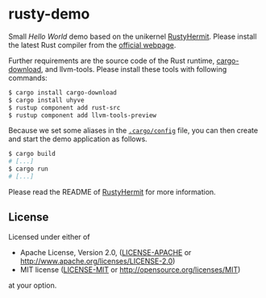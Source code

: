 # rusty-demo

Small *Hello World* demo based on the unikernel [RustyHermit](https://github.com/hermitcore/libhermit-rs).
Please install the latest Rust compiler from the [official webpage](https://www.rust-lang.org/).

Further requirements are the source code of the Rust runtime, [cargo-download](https://crates.io/crates/cargo-download), and llvm-tools.
Please install these tools with following commands:

```sh
$ cargo install cargo-download
$ cargo install uhyve
$ rustup component add rust-src
$ rustup component add llvm-tools-preview
```

Because we set some aliases in the [`.cargo/config`](https://github.com/hermitcore/rusty-demo/blob/master/.cargo/config) file, you can then create and start the demo application as follows.
```sh
$ cargo build
# [...]
$ cargo run
# [...]
```

Please read the README of [RustyHermit](https://github.com/hermitcore/libhermit-rs) for more information.

## License

Licensed under either of

* Apache License, Version 2.0, ([LICENSE-APACHE](LICENSE-APACHE) or http://www.apache.org/licenses/LICENSE-2.0)
* MIT license ([LICENSE-MIT](LICENSE-MIT) or http://opensource.org/licenses/MIT)

at your option.
